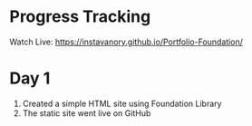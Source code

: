 # Progress Tracking
Watch Live: https://instavanory.github.io/Portfolio-Foundation/

# Day 1
1. Created a simple HTML site using Foundation Library
2. The static site went live on GitHub
